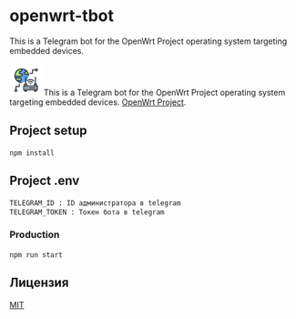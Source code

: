 # openwrt-tbot

This is a Telegram bot for the OpenWrt Project operating system targeting embedded devices.

<img src="logo.png" width="56" height="56"> This is a Telegram bot for the OpenWrt Project operating system targeting embedded devices. [OpenWrt Project](https://openwrt.org/).

## Project setup

```
npm install
```

## Project .env

```
TELEGRAM_ID : ID администратора в telegram
TELEGRAM_TOKEN : Токен бота в telegram
```

### Production

```
npm run start
```

## Лицензия

[MIT](LICENSE)

